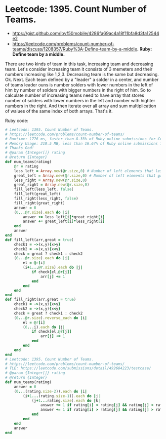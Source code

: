 # Leetcode: 1395. Count Number of Teams.

- https://gist.github.com/lbvf50mobile/4286fa69ac4a18f11bfa8d3fa12544e2
- https://leetcode.com/problems/count-number-of-teams/discuss/1208357/Ruby%3A-Define-team-by-a-middle.
**Ruby: Define team by a middle.**

There are two kinds of team in this task, increasing team and decreasing team. Let's consider increasing team it consists of 3 memeters and their numbers increasing like 1,2,3. Decreasing team is the same but decreasing. Ok. Next. Each team defined by a "leader" a solder in a center, and number of teams leader ouns is number solders with lower numbers in the left of him by number of solders with bigger numbers in the right of him. So to calculate number of increasing teams need to have array that stores number of solders with lower numbers in the left and number with highter numbers in the right. And then iterate over all array and sum multiplication of walues of the same index of both arrays. That's it.      

Ruby code:
```Ruby
# Leetcode: 1395. Count Number of Teams.
# https://leetcode.com/problems/count-number-of-teams/
# Runtime: 1776 ms, faster than 8.33% of Ruby online submissions for Count Number of Teams.
# Memory Usage: 210.5 MB, less than 16.67% of Ruby online submissions for Count Number of Teams.
# Thanks God!
# @param {Integer[]} rating
# @return {Integer}
def num_teams(rating)
    @r = rating
    less_left = Array.new(@r.size,0) # Number of left elements that less than i.
    great_left = Array.new(@r.size,0) # Number of left elements that greate then i.
    less_right = Array.new(@r.size,0)
    great_right = Array.new(@r.size,0)
    fill_left(less_left, false)
    fill_left(great_left)
    fill_right(less_right, false)
    fill_right(great_right)
    answer = 0
    (0...@r.size).each do |i|
        answer += less_left[i]*great_right[i]
        answer += great_left[i]*less_right[i]
    end
    answer
end
def fill_left(arr,great = true)
    check1 = ->(x,y){x>y}
    check2 = ->(x,y){x<y}
    check = great ? check1 : check2
    (0...@r.size).each do |i|
        el = @r[i]
        (i+1...@r.size).each do |j|
            if check[el,@r[j]]
                arr[j] += 1
            end
        end
    end
end
def fill_right(arr,great = true)
    check1 = ->(x,y){x>y}
    check2 = ->(x,y){x<y}
    check = great ? check1 : check2
    (0...@r.size).reverse_each do |i|
        el = @r[i]
        (0...i).each do |j|
            if check[el,@r[j]]
                arr[j] += 1
            end
        end
    end
end
# Leetcode: 1395. Count Number of Teams.
# https://leetcode.com/problems/count-number-of-teams/
# TLE: https://leetcode.com/submissions/detail/492684223/testcase/
# @param {Integer[]} rating
# @return {Integer}
def num_teams(rating)
    answer = 0
    (0...(rating.size-2)).each do |i|
        (i+1...(rating.size-1)).each do |j|
            (j+1...rating.size).each do |k|
                answer += 1 if rating[i] < rating[j] && rating[j] < rating[k]
                answer += 1 if rating[i] > rating[j] && rating[j] > rating[k]
            end
        end
    end
    answer
end
```

